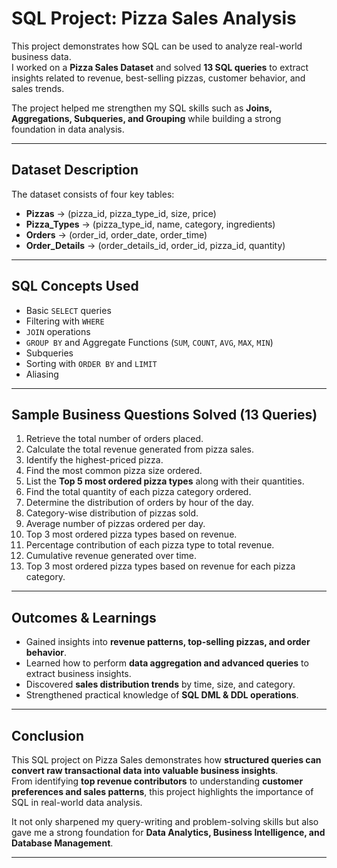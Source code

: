 # SQL Project: Pizza Sales Analysis  

This project demonstrates how SQL can be used to analyze real-world business data.  
I worked on a **Pizza Sales Dataset** and solved **13 SQL queries** to extract insights related to revenue, best-selling pizzas, customer behavior, and sales trends.  

The project helped me strengthen my SQL skills such as **Joins, Aggregations, Subqueries, and Grouping** while building a strong foundation in data analysis.  

---

## Dataset Description  

The dataset consists of four key tables:  

- **Pizzas** → (pizza_id, pizza_type_id, size, price)  
- **Pizza_Types** → (pizza_type_id, name, category, ingredients)  
- **Orders** → (order_id, order_date, order_time)  
- **Order_Details** → (order_details_id, order_id, pizza_id, quantity)  

---

## SQL Concepts Used  

- Basic `SELECT` queries  
- Filtering with `WHERE`  
- `JOIN` operations  
- `GROUP BY` and Aggregate Functions (`SUM`, `COUNT`, `AVG`, `MAX`, `MIN`)  
- Subqueries  
- Sorting with `ORDER BY` and `LIMIT`  
- Aliasing  

---

## Sample Business Questions Solved (13 Queries)  

1. Retrieve the total number of orders placed.  
2. Calculate the total revenue generated from pizza sales.  
3. Identify the highest-priced pizza.  
4. Find the most common pizza size ordered.  
5. List the **Top 5 most ordered pizza types** along with their quantities.  
6. Find the total quantity of each pizza category ordered.  
7. Determine the distribution of orders by hour of the day.  
8. Category-wise distribution of pizzas sold.  
9. Average number of pizzas ordered per day.  
10. Top 3 most ordered pizza types based on revenue.  
11. Percentage contribution of each pizza type to total revenue.  
12. Cumulative revenue generated over time.  
13. Top 3 most ordered pizza types based on revenue for each pizza category.  

---

## Outcomes & Learnings  

- Gained insights into **revenue patterns, top-selling pizzas, and order behavior**.  
- Learned how to perform **data aggregation and advanced queries** to extract business insights.  
- Discovered **sales distribution trends** by time, size, and category.  
- Strengthened practical knowledge of **SQL DML & DDL operations**.  

---

## Conclusion  

This SQL project on Pizza Sales demonstrates how **structured queries can convert raw transactional data into valuable business insights**.  
From identifying **top revenue contributors** to understanding **customer preferences and sales patterns**, this project highlights the importance of SQL in real-world data analysis.  

It not only sharpened my query-writing and problem-solving skills but also gave me a strong foundation for **Data Analytics, Business Intelligence, and Database Management**.  

---
